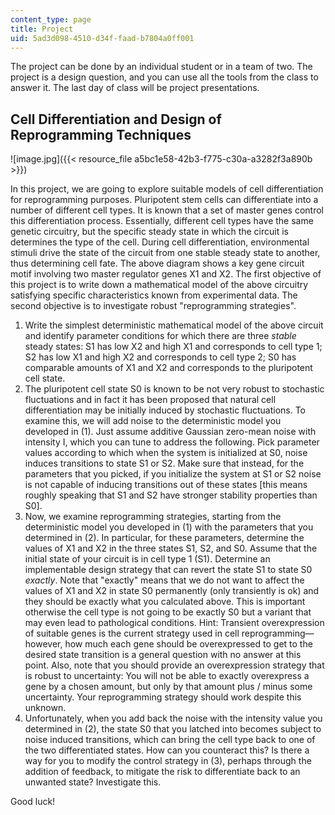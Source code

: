```yaml
---
content_type: page
title: Project
uid: 5ad3d098-4510-d34f-faad-b7804a0ff001
---
```


The project can be done by an individual student or in a team of two. The project is a design question, and you can use all the tools from the class to answer it. The last day of class will be project presentations.

Cell Differentiation and Design of Reprogramming Techniques
-----------------------------------------------------------

![image.jpg]({{< resource_file a5bc1e58-42b3-f775-c30a-a3282f3a890b >}})

In this project, we are going to explore suitable models of cell differentiation for reprogramming purposes. Pluripotent stem cells can differentiate into a number of different cell types. It is known that a set of master genes control this differentiation process. Essentially, different cell types have the same genetic circuitry, but the specific steady state in which the circuit is determines the type of the cell. During cell differentiation, environmental stimuli drive the state of the circuit from one stable steady state to another, thus determining cell fate. The above diagram shows a key gene circuit motif involving two master regulator genes X1 and X2. The first objective of this project is to write down a mathematical model of the above circuitry satisfying specific characteristics known from experimental data. The second objective is to investigate robust "reprogramming strategies".

1.  Write the simplest deterministic mathematical model of the above circuit and identify parameter conditions for which there are three _stable_ steady states: S1 has low X2 and high X1 and corresponds to cell type 1; S2 has low X1 and high X2 and corresponds to cell type 2; S0 has comparable amounts of X1 and X2 and corresponds to the pluripotent cell state.
2.  The pluripotent cell state S0 is known to be not very robust to stochastic fluctuations and in fact it has been proposed that natural cell differentiation may be initially induced by stochastic fluctuations. To examine this, we will add noise to the deterministic model you developed in (1). Just assume additive Gaussian zero-mean noise with intensity I, which you can tune to address the following. Pick parameter values according to which when the system is initialized at S0, noise induces transitions to state S1 or S2. Make sure that instead, for the parameters that you picked, if you initialize the system at S1 or S2 noise is not capable of inducing transitions out of these states \[this means roughly speaking that S1 and S2 have stronger stability properties than S0\].
3.  Now, we examine reprogramming strategies, starting from the deterministic model you developed in (1) with the parameters that you determined in (2). In particular, for these parameters, determine the values of X1 and X2 in the three states S1, S2, and S0. Assume that the initial state of your circuit is in cell type 1 (S1). Determine an implementable design strategy that can revert the state S1 to state S0 _exactly_. Note that "exactly" means that we do not want to affect the values of X1 and X2 in state S0 permanently (only transiently is ok) and they should be exactly what you calculated above. This is important otherwise the cell type is not going to be exactly S0 but a variant that may even lead to pathological conditions. Hint: Transient overexpression of suitable genes is the current strategy used in cell reprogramming—however, how much each gene should be overexpressed to get to the desired state transition is a general question with no answer at this point. Also, note that you should provide an overexpression strategy that is robust to uncertainty: You will not be able to exactly overexpress a gene by a chosen amount, but only by that amount plus / minus some uncertainty. Your reprogramming strategy should work despite this unknown.
4.  Unfortunately, when you add back the noise with the intensity value you determined in (2), the state S0 that you latched into becomes subject to noise induced transitions, which can bring the cell type back to one of the two differentiated states. How can you counteract this? Is there a way for you to modify the control strategy in (3), perhaps through the addition of feedback, to mitigate the risk to differentiate back to an unwanted state? Investigate this.

Good luck!